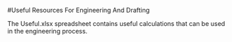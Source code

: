 #Useful Resources For Engineering And Drafting

The Useful.xlsx spreadsheet contains useful calculations that can be used in the engineering process. 